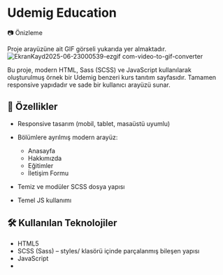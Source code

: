 # Udemig Education
📷 Önizleme

Proje arayüzüne ait GIF görseli yukarıda yer almaktadır.
![EkranKayd2025-06-23000539-ezgif com-video-to-gif-converter](https://github.com/user-attachments/assets/959e8896-a616-4048-b543-6fc6d80035a0)


Bu proje, modern HTML, Sass (SCSS) ve JavaScript kullanılarak oluşturulmuş örnek bir Udemig benzeri kurs tanıtım sayfasıdır. 
Tamamen responsive yapıdadır ve sade bir kullanıcı arayüzü sunar.

## 🚀 Özellikler

* Responsive tasarım (mobil, tablet, masaüstü uyumlu)
* Bölümlere ayrılmış modern arayüz:

  * Anasayfa
  * Hakkımızda
  * Eğitimler
  * İletişim Formu
* Temiz ve modüler SCSS dosya yapısı
* Temel JS kullanımı

## 🛠️ Kullanılan Teknolojiler

* HTML5
* SCSS (Sass) – styles/ klasörü içinde parçalanmış bileşen yapısı
* JavaScript
* 

